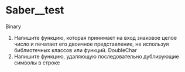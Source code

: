 # Saber__test
Binary
1.	Напишите функцию, которая принимает на вход знаковое целое число и печатает его двоичное представление, не используя библиотечных классов или функций. 
DoubleChar
2.	Напишите функцию, удаляющую последовательно дублирующие символы в строке
